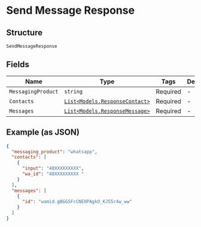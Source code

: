 
# Send Message Response

## Structure

`SendMessageResponse`

## Fields

| Name | Type | Tags | Description |
|  --- | --- | --- | --- |
| `MessagingProduct` | `string` | Required | - |
| `Contacts` | [`List<Models.ResponseContact>`](../../doc/models/response-contact.md) | Required | - |
| `Messages` | [`List<Models.ResponseMessage>`](../../doc/models/response-message.md) | Required | - |

## Example (as JSON)

```json
{
  "messaging_product": "whatsapp",
  "contacts": [
    {
      "input": "48XXXXXXXXX",
      "wa_id": "48XXXXXXXXX "
    }
  ],
  "messages": [
    {
      "id": "wamid.gBGGSFcCNEOPAgkO_KJ55r4w_ww"
    }
  ]
}
```

